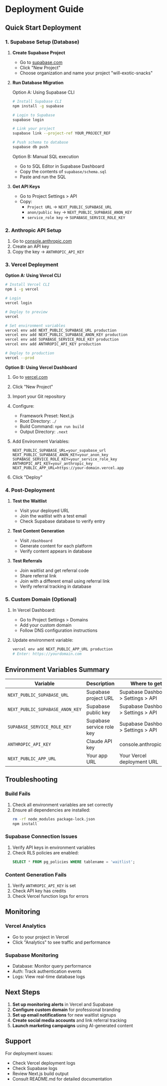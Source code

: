 # Deployment Guide

## Quick Start Deployment

### 1. Supabase Setup (Database)

1. **Create Supabase Project**
   - Go to [supabase.com](https://supabase.com)
   - Click "New Project"
   - Choose organization and name your project "will-exotic-snacks"

2. **Run Database Migration**

   Option A: Using Supabase CLI
   ```bash
   # Install Supabase CLI
   npm install -g supabase

   # Login to Supabase
   supabase login

   # Link your project
   supabase link --project-ref YOUR_PROJECT_REF

   # Push schema to database
   supabase db push
   ```

   Option B: Manual SQL execution
   - Go to SQL Editor in Supabase Dashboard
   - Copy the contents of `supabase/schema.sql`
   - Paste and run the SQL

3. **Get API Keys**
   - Go to Project Settings > API
   - Copy:
     - `Project URL` → `NEXT_PUBLIC_SUPABASE_URL`
     - `anon/public key` → `NEXT_PUBLIC_SUPABASE_ANON_KEY`
     - `service_role key` → `SUPABASE_SERVICE_ROLE_KEY`

### 2. Anthropic API Setup

1. Go to [console.anthropic.com](https://console.anthropic.com)
2. Create an API key
3. Copy the key → `ANTHROPIC_API_KEY`

### 3. Vercel Deployment

**Option A: Using Vercel CLI**

```bash
# Install Vercel CLI
npm i -g vercel

# Login
vercel login

# Deploy to preview
vercel

# Set environment variables
vercel env add NEXT_PUBLIC_SUPABASE_URL production
vercel env add NEXT_PUBLIC_SUPABASE_ANON_KEY production
vercel env add SUPABASE_SERVICE_ROLE_KEY production
vercel env add ANTHROPIC_API_KEY production

# Deploy to production
vercel --prod
```

**Option B: Using Vercel Dashboard**

1. Go to [vercel.com](https://vercel.com)
2. Click "New Project"
3. Import your Git repository
4. Configure:
   - Framework Preset: Next.js
   - Root Directory: `./`
   - Build Command: `npm run build`
   - Output Directory: `.next`

5. Add Environment Variables:
   ```
   NEXT_PUBLIC_SUPABASE_URL=your_supabase_url
   NEXT_PUBLIC_SUPABASE_ANON_KEY=your_anon_key
   SUPABASE_SERVICE_ROLE_KEY=your_service_role_key
   ANTHROPIC_API_KEY=your_anthropic_key
   NEXT_PUBLIC_APP_URL=https://your-domain.vercel.app
   ```

6. Click "Deploy"

### 4. Post-Deployment

1. **Test the Waitlist**
   - Visit your deployed URL
   - Join the waitlist with a test email
   - Check Supabase database to verify entry

2. **Test Content Generation**
   - Visit `/dashboard`
   - Generate content for each platform
   - Verify content appears in database

3. **Test Referrals**
   - Join waitlist and get referral code
   - Share referral link
   - Join with a different email using referral link
   - Verify referral tracking in database

### 5. Custom Domain (Optional)

1. In Vercel Dashboard:
   - Go to Project Settings > Domains
   - Add your custom domain
   - Follow DNS configuration instructions

2. Update environment variable:
   ```bash
   vercel env add NEXT_PUBLIC_APP_URL production
   # Enter: https://yourdomain.com
   ```

## Environment Variables Summary

| Variable | Description | Where to get |
|----------|-------------|--------------|
| `NEXT_PUBLIC_SUPABASE_URL` | Supabase project URL | Supabase Dashboard > Settings > API |
| `NEXT_PUBLIC_SUPABASE_ANON_KEY` | Supabase public key | Supabase Dashboard > Settings > API |
| `SUPABASE_SERVICE_ROLE_KEY` | Supabase service role key | Supabase Dashboard > Settings > API |
| `ANTHROPIC_API_KEY` | Claude API key | console.anthropic.com |
| `NEXT_PUBLIC_APP_URL` | Your app URL | Your Vercel deployment URL |

## Troubleshooting

### Build Fails

1. Check all environment variables are set correctly
2. Ensure all dependencies are installed:
   ```bash
   rm -rf node_modules package-lock.json
   npm install
   ```

### Supabase Connection Issues

1. Verify API keys in environment variables
2. Check RLS policies are enabled:
   ```sql
   SELECT * FROM pg_policies WHERE tablename = 'waitlist';
   ```

### Content Generation Fails

1. Verify `ANTHROPIC_API_KEY` is set
2. Check API key has credits
3. Check Vercel function logs for errors

## Monitoring

### Vercel Analytics
- Go to your project in Vercel
- Click "Analytics" to see traffic and performance

### Supabase Monitoring
- Database: Monitor query performance
- Auth: Track authentication events
- Logs: View real-time database logs

## Next Steps

1. **Set up monitoring alerts** in Vercel and Supabase
2. **Configure custom domain** for professional branding
3. **Set up email notifications** for new waitlist signups
4. **Create social media accounts** and link referral tracking
5. **Launch marketing campaigns** using AI-generated content

## Support

For deployment issues:
- Check Vercel deployment logs
- Check Supabase logs
- Review Next.js build output
- Consult README.md for detailed documentation
